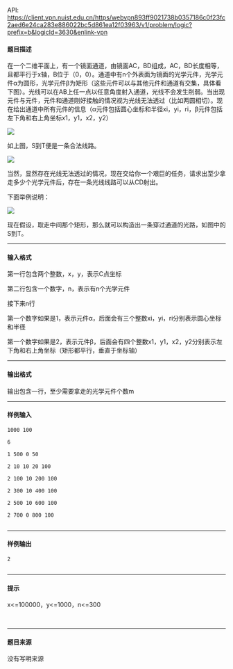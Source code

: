 API: https://client.vpn.nuist.edu.cn/https/webvpn893ff9021738b0357186c0f23fc2aed6e24ca283e886022bc5d861ea12f03963/v1/problem/logic?prefix=b&logicId=3630&enlink-vpn

#### 题目描述

在一个二维平面上，有一个镜面通道，由镜面AC，BD组成，AC，BD长度相等，且都平行于x轴，B位于（0，0）。通道中有n个外表面为镜面的光学元件，光学元件α为圆形，光学元件β为矩形（这些元件可以与其他元件和通道有交集，具体看下图）。光线可以在AB上任一点以任意角度射入通道，光线不会发生削弱。当出现元件与元件，元件和通道刚好接触的情况视为光线无法透过（比如两圆相切）。现在给出通道中所有元件的信息（α元件包括圆心坐标和半径xi，yi，ri，β元件包括左下角和右上角坐标x1，y1，x2，y2）

![](../file/3630_0.jpg)

如上图，S到T便是一条合法线路。

![](../file/3630_1.jpg)

当然，显然存在光线无法透过的情况，现在交给你一个艰巨的任务，请求出至少拿走多少个光学元件后，存在一条光线线路可以从CD射出。

下面举例说明：

![](../file/3630_2.jpg)

现在假设，取走中间那个矩形，那么就可以构造出一条穿过通道的光路，如图中的S到T。

---

#### 输入格式

第一行包含两个整数，x，y，表示C点坐标

第二行包含一个数字，n，表示有n个光学元件

接下来n行

第一个数字如果是1，表示元件α，后面会有三个整数xi，yi，ri分别表示圆心坐标和半径

第一个数字如果是2，表示元件β，后面会有四个整数x1，y1，x2，y2分别表示左下角和右上角坐标（矩形都平行，垂直于坐标轴）

---

#### 输出格式

输出包含一行，至少需要拿走的光学元件个数m

---

#### 样例输入
```
1000 100

6

1 500 0 50

2 10 10 20 100

2 100 10 200 100

2 300 10 400 100

2 500 10 600 100

2 700 0 800 100


```

---

#### 样例输出
```
2


```

---

#### 提示

x<=100000，y<=1000，n<=300

   

---

#### 题目来源

没有写明来源